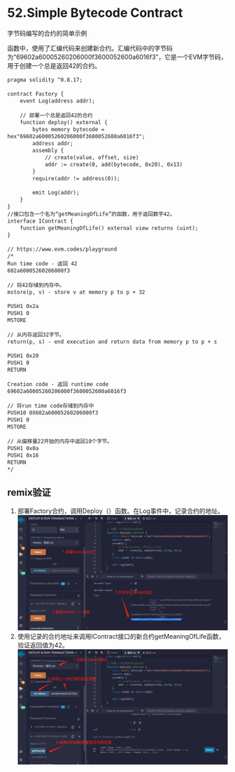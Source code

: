 # 52.Simple Bytecode Contract
字节码编写的合约的简单示例

函数中，使用了汇编代码来创建新合约。汇编代码中的字节码为“69602a60005260206000f3600052600a6016f3”，它是一个EVM字节码，用于创建一个总是返回42的合约。
```solidity
pragma solidity ^0.8.17;

contract Factory {
    event Log(address addr);

    // 部署一个总是返回42的合约
    function deploy() external {
        bytes memory bytecode = hex"69602a60005260206000f3600052600a6016f3";
        address addr;
        assembly {
            // create(value, offset, size)
            addr := create(0, add(bytecode, 0x20), 0x13)
        }
        require(addr != address(0));

        emit Log(addr);
    }
}
//接口包含一个名为“getMeaningOfLife”的函数，用于返回数字42。
interface IContract {
    function getMeaningOfLife() external view returns (uint);
}

// https://www.evm.codes/playground
/*
Run time code - 返回 42
602a60005260206000f3

// 将42存储到内存中。
mstore(p, v) - store v at memory p to p + 32

PUSH1 0x2a
PUSH1 0
MSTORE

// 从内存返回32字节。
return(p, s) - end execution and return data from memory p to p + s

PUSH1 0x20
PUSH1 0
RETURN

Creation code - 返回 runtime code
69602a60005260206000f3600052600a6016f3

// 将run time code存储到内存中
PUSH10 0X602a60005260206000f3
PUSH1 0
MSTORE

// 从偏移量22开始的内存中返回10个字节。
PUSH1 0x0a
PUSH1 0x16
RETURN
*/

```

## remix验证
1. 部署Factory合约，调用Deploy（）函数。在Log事件中，记录合约的地址。
![52-1.jpg](img/52-1.jpg)
2. 使用记录的合约地址来调用IContract接口的新合约getMeaningOfLife函数，验证返回值为42。
![52-2.jpg](img/52-2.jpg)